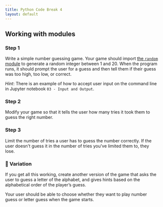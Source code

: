 ```yaml
---
title: Python Code Break 4
layout: default
---
```


## Working with modules

### Step 1

Write a simple number guessing game. Your game should import [the `random` module](https://docs.python.org/3/library/random.html#module-random) to generate a random integer between 1 and 20. When the program runs, it should prompt the user for a guess and then tell them if their guess was too high, too low, or correct.

_Hint_: There is an example of how to accept user input on the command line in Jupyter notebook `03 - Input and Output`.

### Step 2

Modify your game so that it tells the user how many tries it took them to guess the right number.

### Step 3

Limit the number of tries a user has to guess the number correctly. If the user doesn't guess it in the number of tries you've limited them to, they lose.

### 🔡 Variation

If you get all this working, create another version of the game that asks the user to guess a letter of the alphabet, and gives hints based on the alphabetical order of the player’s guess.

Your user should be able to choose whether they want to play number guess or letter guess when the game starts.

